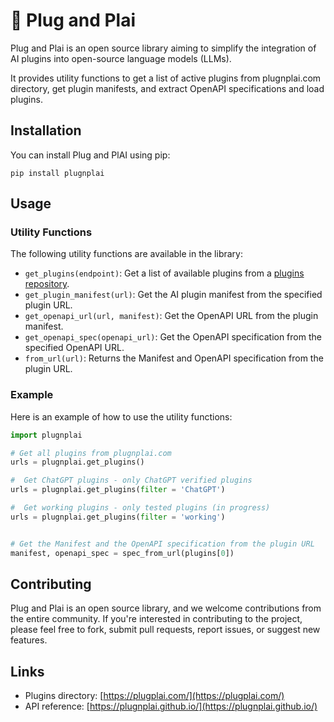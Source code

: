 # 🎸 Plug and Plai

Plug and Plai is an open source library aiming to simplify the integration of AI plugins into open-source language models (LLMs). 

It provides utility functions to get a list of active plugins from plugnplai.com directory, get plugin manifests, and extract OpenAPI specifications and load plugins.

## Installation

You can install Plug and PlAI using pip:

`pip install plugnplai`

## Usage

### Utility Functions

The following utility functions are available in the library:

- `get_plugins(endpoint)`: Get a list of available plugins from a [plugins repository](https://www.plugplai.com/).
- `get_plugin_manifest(url)`: Get the AI plugin manifest from the specified plugin URL.
- `get_openapi_url(url, manifest)`: Get the OpenAPI URL from the plugin manifest.
- `get_openapi_spec(openapi_url)`: Get the OpenAPI specification from the specified OpenAPI URL.
- `from_url(url)`: Returns the Manifest and OpenAPI specification from the plugin URL.

### Example

Here is an example of how to use the utility functions:

```python
import plugnplai

# Get all plugins from plugnplai.com
urls = plugnplai.get_plugins()

#  Get ChatGPT plugins - only ChatGPT verified plugins
urls = plugnplai.get_plugins(filter = 'ChatGPT')

#  Get working plugins - only tested plugins (in progress)
urls = plugnplai.get_plugins(filter = 'working')


# Get the Manifest and the OpenAPI specification from the plugin URL 
manifest, openapi_spec = spec_from_url(plugins[0])
```

## Contributing

Plug and Plai is an open source library, and we welcome contributions from the entire community. If you're interested in contributing to the project, please feel free to fork, submit pull requests, report issues, or suggest new features.

## Links

- Plugins directory: [https://plugplai.com/](https://plugplai.com/)
- API reference: [https://plugnplai.github.io/](https://plugnplai.github.io/)
